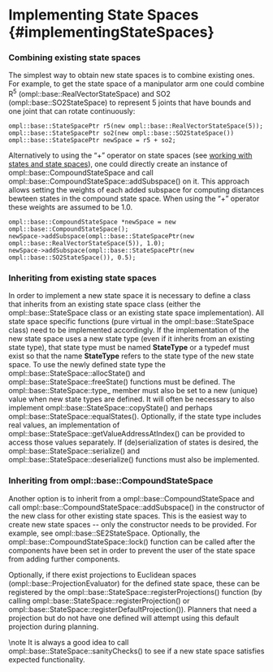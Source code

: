Implementing State Spaces {#implementingStateSpaces}
=========================


### Combining existing state spaces

The simplest way to obtain new state spaces is to combine existing ones. For example, to get the state space of a manipulator arm one could combine R<sup>5</sup> (ompl::base::RealVectorStateSpace) and SO2 (ompl::base::SO2StateSpace) to represent 5 joints that have bounds and one joint that can rotate continuously:
~~~{.cpp}
ompl::base::StateSpacePtr r5(new ompl::base::RealVectorStateSpace(5));
ompl::base::StateSpacePtr so2(new ompl::base::SO2StateSpace())
ompl::base::StateSpacePtr newSpace = r5 + so2;
~~~
Alternatively to using the “+” operator on state spaces (see [working with states and state spaces](workingWithStates.html)), one could directly create an instance of ompl::base::CompoundStateSpace and call ompl::base::CompoundStateSpace::addSubspace() on it. This approach allows setting the weights of each added subspace for computing distances bewteen states in the compound state space. When using the “+” operator these weights are assumed to be 1.0.
~~~{.cpp}
ompl::base::CompoundStateSpace *newSpace = new ompl::base::CompoundStateSpace();
newSpace->addSubspace(ompl::base::StateSpacePtr(new ompl::base::RealVectorStateSpace(5)), 1.0);
newSpace->addSubspace(ompl::base::StateSpacePtr(new ompl::base::SO2StateSpace()), 0.5);
~~~


### Inheriting from existing state spaces

In order to implement a new state space it is necessary to define a class that inherits from an existing state space class (either the ompl::base::StateSpace class or an existing state space implementation). All state space specific functions (pure virtual in the ompl::base::StateSpace class) need to be implemented accordingly. If the implementation of the new state space uses a new state type (even if it inherits from an existing state type), that state type must be named __StateType__ or a typedef must exist so that the name __StateType__ refers to the state type of the new state space. To use the newly defined state type the ompl::base::StateSpace::allocState() and ompl::base::StateSpace::freeState() functions must be defined. The ompl::base::StateSpace::type_ member must also be set to a new (unique) value when new state types are defined. It will often be necessary to also implement ompl::base::StateSpace::copyState() and perhaps ompl::base::StateSpace::equalStates(). Optionally, if the state type includes real values, an implementation of ompl::base::StateSpace::getValueAddressAtIndex() can be provided to access those values separately. If (de)serialization of states is desired, the ompl::base::StateSpace::serialize() and ompl::base::StateSpace::deserialize() functions must also be implemented.


### Inheriting from ompl::base::CompoundStateSpace

Another option is to inherit from a ompl::base::CompoundStateSpace and call ompl::base::CompoundStateSpace::addSubspace() in the constructor of the new class for other existing state spaces. This is the easiest way to create new state spaces -- only the constructor needs to be provided. For example, see ompl::base::SE2StateSpace. Optionally, the ompl::base::CompoundStateSpace::lock() function can be called after the components have been set in order to prevent the user of the state space from adding further components.

Optionally, if there exist projections to Euclidean spaces (ompl::base::ProjectionEvaluator) for the defined state space, these can be registered by the ompl::base::StateSpace::registerProjections() function (by calling ompl::base::StateSpace::registerProjection() or ompl::base::StateSpace::registerDefaultProjection()). Planners that need a projection but do not have one defined will attempt using this default projection during planning.

\note It is always a good idea to call ompl::base::StateSpace::sanityChecks() to see if a new state space satisfies expected functionality.
